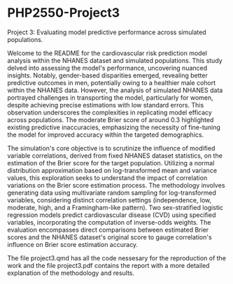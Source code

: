 # PHP2550-Project3
Project 3: Evaluating model predictive performance across simulated populations.


Welcome to the README for the cardiovascular risk prediction model analysis within the NHANES dataset and simulated populations. This study delved into assessing the model's performance, uncovering nuanced insights. Notably, gender-based disparities emerged, revealing better predictive outcomes in men, potentially owing to a healthier male cohort within the NHANES data. However, the analysis of simulated NHANES data portrayed challenges in transporting the model, particularly for women, despite achieving precise estimations with low standard errors. This observation underscores the complexities in replicating model efficacy across populations. The moderate Brier score of around 0.3 highlighted existing predictive inaccuracies, emphasizing the necessity of fine-tuning the model for improved accuracy within the targeted demographics.

The simulation's core objective is to scrutinize the influence of modified variable correlations, derived from fixed NHANES dataset statistics, on the estimation of the Brier score for the target population. Utilizing a normal distribution approximation based on log-transformed mean and variance values, this exploration seeks to understand the impact of correlation variations on the Brier score estimation process. The methodology involves generating data using multivariate random sampling for log-transformed variables, considering distinct correlation settings (independence, low, moderate, high, and a Framingham-like pattern). Two sex-stratified logistic regression models predict cardiovascular disease (CVD) using specified variables, incorporating the computation of inverse-odds weights. The evaluation encompasses direct comparisons between estimated Brier scores and the NHANES dataset's original score to gauge correlation's influence on Brier score estimation accuracy.

The file project3.qmd has all the code nessesary for the reproduction of the work and the file project3.pdf contains the report with a more detailed explanation of the methodology and results. 
